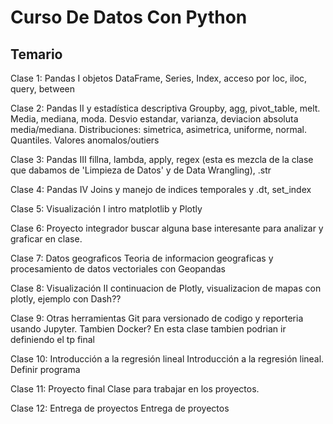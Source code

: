 # Curso De Datos Con Python

## Temario

Clase 1: Pandas I
objetos DataFrame, Series, Index, acceso por loc, iloc, query, between

Clase 2: Pandas II y estadística descriptiva
Groupby, agg, pivot_table, melt. Media, mediana, moda. Desvio estandar, varianza, deviacion absoluta media/mediana. Distribuciones: simetrica, asimetrica, uniforme, normal. Quantiles. Valores anomalos/outiers

Clase 3: Pandas III
fillna, lambda, apply, regex (esta es mezcla de la clase que dabamos de 'Limpieza de Datos' y de Data Wrangling), .str

Clase 4: Pandas IV
Joins y manejo de indices temporales y .dt, set_index

Clase 5: Visualización I
intro matplotlib y Plotly

Clase 6: Proyecto integrador
buscar alguna base interesante para analizar y graficar en clase.

Clase 7: Datos geograficos
Teoria de informacion geograficas y procesamiento de datos vectoriales con Geopandas

Clase 8: Visualización II
continuacion de Plotly, visualizacion de mapas con plotly, ejemplo con Dash?? 

Clase 9: Otras herramientas
Git para versionado de codigo y reporteria usando Jupyter. Tambien Docker? En esta clase tambien podrian ir definiendo el tp final

Clase 10: Introducción a la regresión lineal
Introducción a la regresión lineal. Definir programa

Clase 11: Proyecto final
Clase para trabajar en los proyectos.

Clase 12: Entrega de proyectos
Entrega de proyectos